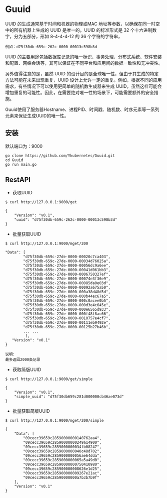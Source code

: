 # Guuid

UUID 的生成通常基于时间和机器的物理或MAC 地址等参数，以确保在同一时空中的所有机器上生成的 UUID 是唯一的。UUID 的标准形式是 32 个十六进制数字，分为五部分，形如 8-4-4-4-12 的 36 个字符的字符串，

`例如：d75f30db-659c-262c-0000-00013c598b3d`

UUID 的主要用途包括数据库记录的唯一标识、事务处理、分布式系统、软件安装和配置、网络会话等，其可以保证在不同平台和应用间的数据一致性和无冲突性。

另外值得注意的是，虽然 UUID 的设计目的是全球唯一性，但由于其生成的特定方法可能在未来出现重复，UUID 设计上允许一定的重复。例如，根据不同的应用需求，有些情况下可以使用更简单的随机数生成器来生成 UUID，虽然这样可能会增加重复的可能性。因此，在需要绝对唯一性的场景下，可能需要额外的安全措施。

Guuid使用了服务器Hostname、进程PID、时间戳、随机数、时序元素等一系列元素来保证生成UUID的唯一性。

## 安装

默认端口为：9000

```shell
go clone https://github.com/Ykubernetes/Guuid.git
cd Guuid
go run main.go
```

## RestAPI

- 获取UUID

```shell
$ curl http://127.0.0.1:9000/get

{
    "Version": "v0.1",
    "uuid": "d75f30db-659c-262c-0000-00013c598b3d"
}
```

- 批量获取UUID

```shell
$ curl http://127.0.0.1:9000/mget/200

"Data": [
        "d75f30db-659c-27de-0000-00020c7ca403",
        "d75f30db-659c-27de-0000-00034d76025a",
        "d75f30db-659c-27de-0000-00056dc9a6ee",
        "d75f30db-659c-27de-0000-00041d061bb3",
        "d75f30db-659c-27de-0000-0006750327ef",
        "d75f30db-659c-27de-0000-00074e3f36e9",
        "d75f30db-659c-27de-0000-00085da0e03d",
        "d75f30db-659c-27de-0000-00092a675a50",
        "d75f30db-659c-27de-0000-000a38d48d5d",
        "d75f30db-659c-27de-0000-000b44ec67a5",
        "d75f30db-659c-27de-0000-000c0acee0b5",
        "d75f30db-659c-27de-0000-000d3e4c645e",
        "d75f30db-659c-27de-0000-000e6565d933",
        "d75f30db-659c-27de-0000-000f48f8ac66",
        "d75f30db-659c-27de-0000-0010757e4cf7",
        "d75f30db-659c-27de-0000-00111eb9492e",
        "d75f30db-659c-27de-0000-00125b27b46b",
        ... ...
         ],
   "Version": "v0.1"
}

说明:
最多返回2000条记录
```

- 获取简版UUID

```shell
$ curl http://127.0.0.1:9000/get/simple

{
    "Version": "v0.1",
    "simple_uuid": "d75f30db659c281d000000cb46ae073d"
}
```

- 批量获取简版UUID

```shell
$ curl http://127.0.0.1:9000/mget/200/simple

{
    "Data": [
        "09cecc39659c28590000000140762aa4",
        "09cecc39659c28590000000249a14900",
        "09cecc39659c2859000000034fb08247",
        "09cecc39659c2859000000040c48d702",
        "09cecc39659c2859000000056ae64dda",
        "09cecc39659c2859000000065a5a49d0",
        "09cecc39659c28590000000750410980",
        "09cecc39659c285900000008626e1d25",
        "09cecc39659c285900000009267e21ac",
        "09cecc39659c28590000000a7b3b7b9f"
    ],
    "Version": "v0.1"
}
```

